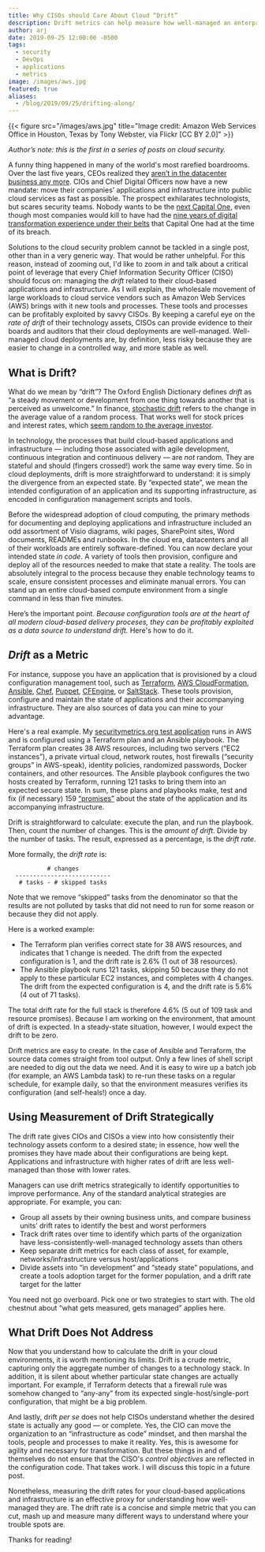```yaml
---
title: Why CISOs should Care About Cloud “Drift”
description: Drift metrics can help measure how well-managed an enterprise’s technology assets are. CISOs can mine data contained in mainstream cloud configuration tools to understand conformance or divergence from expected states.
author: arj
date: 2019-09-25 12:00:00 -0500
tags: 
  - security
  - DevOps
  - applications
  - metrics
image: /images/aws.jpg
featured: true
aliases:
  - /blog/2019/09/25/drifting-along/
---
```

{{< figure src="/images/aws.jpg" title="Image credit: Amazon Web Services Office in Houston, Texas by Tony Webster, via Flickr [CC BY 2.0]" >}}

_Author&rsquo;s note: this is the first in a series of posts on cloud security._

A funny thing happened in many of the world's most rarefied boardrooms. Over the last five years, CEOs realized they [aren&rsquo;t in the datacenter business any more](https://www.jpmorganchase.com/corporate/investor-relations/document/ceo-letter-to-shareholders-2018.pdf). CIOs and Chief Digital Officers now have a new mandate: move their companies&rsquo; applications and infrastructure into public cloud services as fast as possible. The prospect exhilarates technologists, but scares security teams. Nobody wants to be the [next Capital One](https://krebsonsecurity.com/tag/capital-one-breach/), even though most companies would kill to have had the [nine years of digital transformation experience under their belts](https://aws.amazon.com/solutions/case-studies/capital-one-devops/) that Capital One had at the time of its breach.

Solutions to the cloud security problem cannot be tackled in a single post, other than in a very generic way. That would be rather unhelpful. For this reason, instead of zooming out, I'd like to zoom _in_ and talk about a critical point of leverage that every Chief Information Security Officer (CISO) should focus on: managing the _drift_ related to their cloud-based applications and infrastructure. As I will explain, the wholesale movement of large workloads to cloud service vendors such as Amazon Web Services (AWS) brings with it new tools and processes. These tools and processes can be profitably exploited by savvy CISOs. By keeping a careful eye on the _rate of drift_ of their technology assets, CISOs can provide evidence to their boards and auditors that their cloud deployments are well-managed. Well-managed cloud deployments are, by definition, less risky because they are easier to change in a controlled way, and more stable as well.

## What is Drift?

What do we mean by &ldquo;drift&rdquo;? The Oxford English Dictionary defines _drift_ as &ldquo;a steady movement or development from one thing towards another that is perceived as unwelcome.&rdquo; In finance, [stochastic drift](https://en.wikipedia.org/wiki/Stochastic_drift) refers to the change in the average value of a random process. That works well for stock prices and interest rates, which [seem random to the average investor](https://www.amazon.com/Random-Walk-Down-Wall-Street-ebook/dp/B00QH9NTSI).

In technology, the processes that build cloud-based applications and infrastructure &mdash; including those associated with agile development, continuous integration and continuous delivery &mdash; are _not_ random. They are stateful and should (fingers crossed!) work the same way every time. So in cloud deployments, drift is more straightforward to understand: it is simply the divergence from an expected state. By &ldquo;expected state&rdquo;, we mean the intended configuration of an application and its supporting infrastructure, as encoded in configuration management scripts and tools. 

Before the widespread adoption of cloud computing, the primary methods for documenting and deploying applications and infrastructure included an odd assortment of Visio diagrams, wiki pages, SharePoint sites, Word documents, READMEs and runbooks. In the cloud era, datacenters and all of their workloads are entirely software-defined. You can now declare your intended state _in code_. A variety of tools then provision, configure and deploy all of the resources needed to make that state a reality. The tools are absolutely integral to the process because they enable technology teams to scale, ensure consistent processes and eliminate manual errors. You can stand up an entire cloud-based compute environment from a single command in less than five minutes.

Here&rsquo;s the important point. _Because configuration tools are at the heart of all modern cloud-based delivery proceses, they can be profitably exploited as a data source to understand drift._ Here's how to do it.

## _Drift_ as a Metric

For instance, suppose you have an application that is provisioned by a cloud configuration management tool, such as [Terraform](https://www.terraform.io), [AWS CloudFormation](https://aws.amazon.com/cloudformation/), [Ansible](https://docs.ansible.com/ansible/latest/index.html), [Chef](https://www.chef.io), [Puppet](https://puppet.com), [CFEngine](https://cfengine.com), or [SaltStack](https://www.saltstack.com). These tools provision, configure and maintain the state of applications and their accompanying infrastructure. They are also sources of data you can mine to your advantage.

Here's a real example. My [securitymetrics.org test application](https://github.com/ajaquith/securitymetrics-aws) runs in AWS and is configured using a Terraform plan and an Ansible playbook. The Terraform plan creates 38 AWS resources, including two servers (&ldquo;EC2 instances&rdquo;), a private virtual cloud, network routes, host firewalls (&ldquo;security groups&rdquo; in AWS-speak), identity policies, randomized passwords, Docker containers, and other resources. The Ansible playbook configures the two hosts created by Terraform, running 121 tasks to bring them into an expected secure state. In sum, these plans and playbooks make, test and fix (if necessary) 159 [&ldquo;promises&rdquo;](https://www.oreilly.com/library/view/thinking-in-promises/9781491917862/ch01.html) about the state of the application and its accompanying infrastructure.

Drift is straightforward to calculate: execute the plan, and run the playbook. Then, count the number of changes. This is the _amount of drift_. Divide by the number of tasks. The result, expressed as a percentage, is the _drift rate_.

More formally, the _drift rate_ is:
 
               # changes
      ---------------------------
       # tasks - # skipped tasks 

Note that we remove &ldquo;skipped&rdquo; tasks from the denominator so that the results are not polluted by tasks that did not need to run for some reason or because they did not apply.

Here is a worked example:

  - The Terraform plan verifies correct state for 38 AWS resources, and indicates that 1 change is needed. The drift from the expected configuration is 1, and the drift rate is 2.6% (1 out of 38 resources).
  - The Ansible playbook runs 121 tasks, skipping 50 because they do not apply to these particular EC2 instances, and completes with 4 changes. The drift from the expected configuration is 4, and the drift rate is 5.6% (4 out of 71 tasks).

The total drift rate for the full stack is therefore 4.6% (5 out of 109 task and resource promises). Because I am working on the environment, that amount of drift is expected. In a steady-state situation, however, I would expect the drift to be zero.

Drift metrics are easy to create. In the case of Ansible and Terraform, the source data comes straight from tool output. Only a few lines of shell script are needed to dig out the data we need. And it is easy to wire up a batch job (for example, an AWS Lambda task) to re-run these tasks on a regular schedule, for example daily, so that the environment measures verifies its configuration (and self-heals!) once a day.

## Using Measurement of Drift Strategically

The drift rate gives CIOs and CISOs a view into how consistently their technology assets conform to a desired state; in essence, how well the promises they have made about their configurations are being kept. Applications and infrastructure with higher rates of drift are less well-managed than those with lower rates.

Managers can use drift metrics strategically to identify opportunities to improve performance. Any of the standard analytical strategies are appropriate. For example, you can:

  - Group all assets by their owning business units, and compare business units&rsquo; drift rates to identify the best and worst performers
  - Track drift rates over time to identify which parts of the organization have less-consistently-well-managed technology assets than others
  - Keep separate drift metrics for each class of asset, for example, networks/infrastructure versus host/applications
  - Divide assets into &ldquo;in development&rdquo; and &ldquo;steady state&rdquo; populations, and create a tools adoption target for the former population, and a drift rate target for the latter

You need not go overboard. Pick one or two strategies to start with. The old chestnut about &ldquo;what gets measured, gets managed&rdquo; applies here.

## What Drift Does Not Address

Now that you understand how to calculate the drift in your cloud environments, it is worth mentioning its limits. Drift is a crude metric, capturing only the aggregate number of changes to a technology stack. In addition, it is silent about whether particular state changes are actually important. For example, if Terraform detects that a firewall rule was somehow changed to &ldquo;any-any&rdquo; from its expected single-host/single-port configuration, that might be a big problem.

And lastly, drift _per se_ does not help CISOs understand whether the desired state is actually any good &mdash; or complete. Yes, the CIO can move the organization to an &ldquo;infrastructure as code&rdquo; mindset, and then marshal the tools, people and processes to make it reality. Yes, this is awesome for agility and necessary for transformation. But these things in and of themselves do not ensure that the CISO's _control objectives_ are reflected in the configuration code. That takes work. I will discuss this topic in a future post.

Nonetheless, measuring the drift rates for your cloud-based applications and infrastructure is an effective proxy for understanding how well-managed they are. The drift rate is a concise and simple metric that you can cut, mash up and measure many different ways to understand where your trouble spots are.

Thanks for reading!